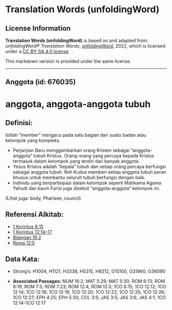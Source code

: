 # Translation Words (unfoldingWord)

## License Information

**Translation Words (unfoldingWord)** is based on and adapted from: _unfoldingWord® Translation Words_, [unfoldingWord](https://unfoldingword.org/utw), 2022, which is licensed under a [CC BY-SA 4.0 license](https://creativecommons.org/licenses/by-sa/4.0/legalcode.en).

This markdown version is provided under the same license.



--------------------------------

## Anggota (id: 676035)

anggota, anggota\-anggota tubuh
===============================

Definisi:
---------

Istilah “member” mengacu pada satu bagian dari suatu badan atau kelompok yang kompleks.

* Perjanjian Baru menggambarkan orang Kristen sebagai “anggota\-anggota” tubuh Kristus. Orang\-orang yang percaya kepada Kristus termasuk dalam kelompok yang terdiri dari banyak anggota.
* Yesus Kristus adalah “kepala” tubuh dan setiap orang percaya berfungsi sebagai anggota tubuh. Roh Kudus memberi setiap anggota tubuh peran khusus untuk membantu seluruh tubuh berfungsi dengan baik.
* Individu yang berpartisipasi dalam kelompok seperti Mahkama Agama Yahudi dan kaum Farisi juga disebut “anggota\-anggota” kelompok ini.

(Lihat juga: body, Pharisee, council)

Referensi Alkitab:
------------------

* [1 Korintus 6:15](https://ref.ly/1Cor0:0)
* [1 Korintus 12:14–17](https://ref.ly/1Cor0:0)
* [Bilangan 16:2](https://ref.ly/Num16:2)
* [Roma 12:5](https://ref.ly/Rom12:5)

Data Kata:
----------

* Strong’s: H1004, H1121, H3338, H5315, H8212, G10100, G31960, G36090

* **Associated Passages:** NUM 16:2; MAT 5:29; MAT 5:30; ROM 6:13; ROM 6:19; ROM 7:5; ROM 7:23; ROM 12:4; ROM 12:5; 1CO 6:15; 1CO 12:12; 1CO 12:14; 1CO 12:18; 1CO 12:19; 1CO 12:20; 1CO 12:22; 1CO 12:25; 1CO 12:26; 1CO 12:27; EPH 4:25; EPH 5:30; COL 3:5; JAS 3:5; JAS 3:6; JAS 4:1; 1CO 12:14–1CO 12:17

